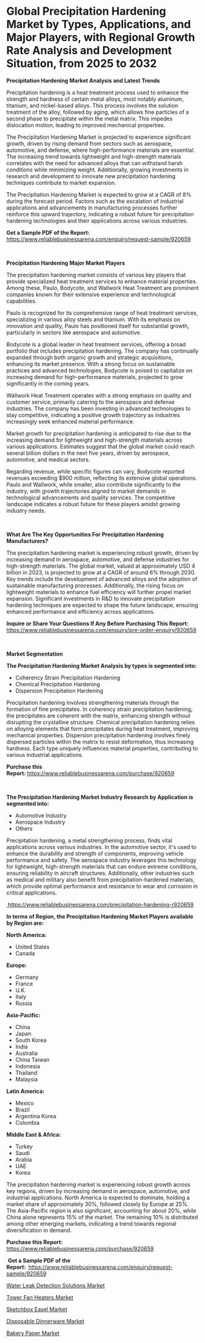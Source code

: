 <p><h1>Global Precipitation Hardening Market by Types, Applications, and Major Players, with Regional Growth Rate Analysis and Development Situation, from 2025 to 2032</h1></p><p><strong>Precipitation Hardening Market Analysis and Latest Trends</strong></p>
<p><p>Precipitation hardening is a heat treatment process used to enhance the strength and hardness of certain metal alloys, most notably aluminum, titanium, and nickel-based alloys. This process involves the solution treatment of the alloy, followed by aging, which allows fine particles of a second phase to precipitate within the metal matrix. This impedes dislocation motion, leading to improved mechanical properties.</p><p>The Precipitation Hardening Market is projected to experience significant growth, driven by rising demand from sectors such as aerospace, automotive, and defense, where high-performance materials are essential. The increasing trend towards lightweight and high-strength materials correlates with the need for advanced alloys that can withstand harsh conditions while minimizing weight. Additionally, growing investments in research and development to innovate new precipitation hardening techniques contribute to market expansion.</p><p>The Precipitation Hardening Market is expected to grow at a CAGR of 8% during the forecast period. Factors such as the escalation of industrial applications and advancements in manufacturing processes further reinforce this upward trajectory, indicating a robust future for precipitation hardening technologies and their applications across various industries.</p></p>
<p><strong>Get a Sample PDF of the Report:&nbsp;</strong> <a href="https://www.reliablebusinessarena.com/enquiry/request-sample/920659?utm_campaign=3001&utm_medium=2&utm_source=Github&utm_content=ia&utm_term=06032025&utm_id=precipitation-hardening">https://www.reliablebusinessarena.com/enquiry/request-sample/920659</a></p>
<p>&nbsp;</p>
<p><strong>Precipitation Hardening Major Market Players</strong></p>
<p><p>The precipitation hardening market consists of various key players that provide specialized heat treatment services to enhance material properties. Among these, Paulo, Bodycote, and Wallwork Heat Treatment are prominent companies known for their extensive experience and technological capabilities.</p><p>Paulo is recognized for its comprehensive range of heat treatment services, specializing in various alloy steels and titanium. With its emphasis on innovation and quality, Paulo has positioned itself for substantial growth, particularly in sectors like aerospace and automotive.</p><p>Bodycote is a global leader in heat treatment services, offering a broad portfolio that includes precipitation hardening. The company has continually expanded through both organic growth and strategic acquisitions, enhancing its market presence. With a strong focus on sustainable practices and advanced technologies, Bodycote is poised to capitalize on increasing demand for high-performance materials, projected to grow significantly in the coming years.</p><p>Wallwork Heat Treatment operates with a strong emphasis on quality and customer service, primarily catering to the aerospace and defense industries. The company has been investing in advanced technologies to stay competitive, indicating a positive growth trajectory as industries increasingly seek enhanced material performance.</p><p>Market growth for precipitation hardening is anticipated to rise due to the increasing demand for lightweight and high-strength materials across various applications. Estimates suggest that the global market could reach several billion dollars in the next five years, driven by aerospace, automotive, and medical sectors.</p><p>Regarding revenue, while specific figures can vary, Bodycote reported revenues exceeding $900 million, reflecting its extensive global operations. Paulo and Wallwork, while smaller, also contribute significantly to the industry, with growth trajectories aligned to market demands in technological advancements and quality services. The competitive landscape indicates a robust future for these players amidst growing industry needs.</p></p>
<p>&nbsp;</p>
<p><strong>What Are The Key Opportunities For Precipitation Hardening Manufacturers?</strong></p>
<p><p>The precipitation hardening market is experiencing robust growth, driven by increasing demand in aerospace, automotive, and defense industries for high-strength materials. The global market, valued at approximately USD 4 billion in 2023, is projected to grow at a CAGR of around 6% through 2030. Key trends include the development of advanced alloys and the adoption of sustainable manufacturing processes. Additionally, the rising focus on lightweight materials to enhance fuel efficiency will further propel market expansion. Significant investments in R&D to innovate precipitation hardening techniques are expected to shape the future landscape, ensuring enhanced performance and efficiency across applications.</p></p>
<p><strong>Inquire or Share Your Questions If Any Before Purchasing This Report:</strong> <a href="https://www.reliablebusinessarena.com/enquiry/pre-order-enquiry/920659?utm_campaign=3001&utm_medium=2&utm_source=Github&utm_content=ia&utm_term=06032025&utm_id=precipitation-hardening">https://www.reliablebusinessarena.com/enquiry/pre-order-enquiry/920659</a></p>
<p>&nbsp;</p>
<p><strong>Market Segmentation</strong></p>
<p><strong>The Precipitation Hardening Market Analysis by types is segmented into:</strong></p>
<p><ul><li>Coherency Strain Precipitation Hardening</li><li>Chemical Precipitation Hardening</li><li>Dispersion Precipitation Hardening</li></ul></p>
<p><p>Precipitation hardening involves strengthening materials through the formation of fine precipitates. In coherency strain precipitation hardening, the precipitates are coherent with the matrix, enhancing strength without disrupting the crystalline structure. Chemical precipitation hardening relies on alloying elements that form precipitates during heat treatment, improving mechanical properties. Dispersion precipitation hardening involves finely dispersed particles within the matrix to resist deformation, thus increasing hardness. Each type uniquely influences material properties, contributing to various industrial applications.</p></p>
<p><strong>Purchase this Report:&nbsp;</strong><a href="https://www.reliablebusinessarena.com/purchase/920659?utm_campaign=3001&utm_medium=2&utm_source=Github&utm_content=ia&utm_term=06032025&utm_id=precipitation-hardening">https://www.reliablebusinessarena.com/purchase/920659</a></p>
<p>&nbsp;</p>
<p><strong>The Precipitation Hardening Market Industry Research by Application is segmented into:</strong></p>
<p><ul><li>Automotive Industry</li><li>Aerospace Industry</li><li>Others</li></ul></p>
<p><p>Precipitation hardening, a metal strengthening process, finds vital applications across various industries. In the automotive sector, it's used to enhance the durability and strength of components, improving vehicle performance and safety. The aerospace industry leverages this technology for lightweight, high-strength materials that can endure extreme conditions, ensuring reliability in aircraft structures. Additionally, other industries such as medical and military also benefit from precipitation-hardened materials, which provide optimal performance and resistance to wear and corrosion in critical applications.</p></p>
<p><a href="https://www.reliablebusinessarena.com/precipitation-hardening-r920659?utm_campaign=3001&utm_medium=2&utm_source=Github&utm_content=ia&utm_term=06032025&utm_id=precipitation-hardening">&nbsp;https://www.reliablebusinessarena.com/precipitation-hardening-r920659</a></p>
<p><strong>In terms of Region, the Precipitation Hardening Market Players available by Region are:</strong></p>
<p>
    <p> <strong> North America: </strong>
        <ul>
            <li>United States</li>
            <li>Canada</li>
        </ul>
        </p> 
    <p> <strong> Europe: </strong>
        <ul>
            <li>Germany</li>
            <li>France</li>
            <li>U.K.</li>
            <li>Italy</li>
            <li>Russia</li>
        </ul>
        </p> 
    <p> <strong> Asia-Pacific: </strong>
        <ul>
            <li>China</li>
            <li>Japan</li>
            <li>South Korea</li>
            <li>India</li>
            <li>Australia</li>
            <li>China Taiwan</li>
            <li>Indonesia</li>
            <li>Thailand</li>
            <li>Malaysia</li>
        </ul>
        </p> 
    <p> <strong> Latin America: </strong>
        <ul>
            <li>Mexico</li>
            <li>Brazil</li>
            <li>Argentina Korea</li>
            <li>Colombia</li>
        </ul>
        </p> 
    <p> <strong> Middle East & Africa: </strong>
        <ul>
            <li>Turkey</li>
            <li>Saudi</li>
            <li>Arabia</li>
            <li>UAE</li>
            <li>Korea</li>
        </ul>
    </p>
    </p>
<p><p>The precipitation hardening market is experiencing robust growth across key regions, driven by increasing demand in aerospace, automotive, and industrial applications. North America is expected to dominate, holding a market share of approximately 30%, followed closely by Europe at 25%. The Asia-Pacific region is also significant, accounting for about 20%, while China alone represents 15% of the market. The remaining 10% is distributed among other emerging markets, indicating a trend towards regional diversification in demand.</p></p>
<p><strong>Purchase this Report: </strong><a href="https://www.reliablebusinessarena.com/purchase/920659?utm_campaign=3001&utm_medium=2&utm_source=Github&utm_content=ia&utm_term=06032025&utm_id=precipitation-hardening">https://www.reliablebusinessarena.com/purchase/920659</a></p>
<p>&nbsp;<strong>Get a Sample PDF of the Report:&nbsp;&nbsp;</strong><a href="https://www.reliablebusinessarena.com/enquiry/request-sample/920659?utm_campaign=3001&utm_medium=2&utm_source=Github&utm_content=ia&utm_term=06032025&utm_id=precipitation-hardening">https://www.reliablebusinessarena.com/enquiry/request-sample/920659</a></p>
<p><strong></strong></p>
<p><p><a href="https://github.com/amoakuolaopa/Market-Research-Report-List-1/blob/main/water-leak-detection-solutions-market.md?utm_campaign=3001&utm_medium=2&utm_source=Github&utm_content=ia&utm_term=06032025&utm_id=precipitation-hardening">Water Leak Detection Solutions Market</a></p><p><a href="https://www.linkedin.com/pulse/tower-fan-heaters-market-analysis-size-share-sales-industry-md6ne?utm_campaign=3001&utm_medium=2&utm_source=Github&utm_content=ia&utm_term=06032025&utm_id=precipitation-hardening">Tower Fan Heaters Market</a></p><p><a href="https://www.linkedin.com/pulse/sketchbox-easel-market-size-grow-4-cagr-from-2025-2032-gxmte?utm_campaign=3001&utm_medium=2&utm_source=Github&utm_content=ia&utm_term=06032025&utm_id=precipitation-hardening">Sketchbox Easel Market</a></p><p><a href="https://www.linkedin.com/pulse/research-examination-onthe-disposable-dinnerware-marketsize-edxbe?utm_campaign=3001&utm_medium=2&utm_source=Github&utm_content=ia&utm_term=06032025&utm_id=precipitation-hardening">Disposable Dinnerware Market</a></p><p><a href="https://www.linkedin.com/pulse/bakery-paper-market-study-offers-insightful-analysis-sector-wwrof?utm_campaign=3001&utm_medium=2&utm_source=Github&utm_content=ia&utm_term=06032025&utm_id=precipitation-hardening">Bakery Paper Market</a></p></p>